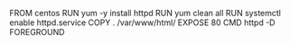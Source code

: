 FROM centos
RUN yum -y install httpd
RUN yum clean all
RUN systemctl enable httpd.service
COPY . /var/www/html/
EXPOSE 80
CMD httpd -D FOREGROUND